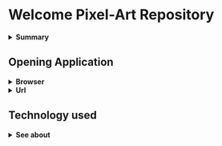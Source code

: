 # Welcome Pixel-Art Repository

<details>
  <summary><strong>Summary</strong></summary>

This was a project developed in the fundamentals module at [trybe](https://www.betrybe.com/).\
It was developed in HTML and script.js and style.css files. Pixel Art is a web page application where you can paint pixels and develop your imagination. Feel free to create and promote improvements by creating a fork pull request.

</details>

## Opening Application

<details>
  <summary><strong>Browser</strong></summary>

copy the repository to a local folder using the terminal and passing the command:

`git clone git@github.com:juliocmatias/pixels-art.git`

If you don't have git installed, you can install it using this command in the shell and bash terminal:

Debian/Ubuntu bash:
`apt-get install git`

other kernel follow the instructions on the website [Git](https://git-scm.com/download/linux).

windows/powershell:
`winget install --id Git.Git -e --source winget`

Or you can follow the website [git](https://git-scm.com/downloads) documentation for more installation means.

navigate to the folder created in the clone, and open the terminal.

install the dependencies:

`npm install, pnpm install or yarn install`

you need to have node installed to be able to install the dependency packages
If you don't have it, you can run the command if your operating system is Linux:

`sudo apt update sudo apt install nodejs sudo apt install npm`

If not, follow the installation instructions on the [Node.js](https://nodejs.org/en/download) website.

Still in the terminal, open the application in the browser:

`npm run dev`

using this command application will open in the browser.

</details>

<details>
  <summary><strong>Url</strong></summary>

  If you want an option to view the application more easily and quickly, click on [Pixel-Art](https://juliocmatias.github.io/project-pixel-art/)

</details>

## Technology used

<details>
  <summary><strong>See about</strong></summary>

  <div style="display: inline_block">
  <img align="center" alt="julio-js" height="40" width="50" src="https://raw.githubusercontent.com/devicons/devicon/master/icons/javascript/javascript-plain.svg" title="JavaScript">
  <img align="center" alt="julio-node" height="40" width="50" src="https://raw.githubusercontent.com/devicons/devicon/master/icons/nodejs/nodejs-original.svg" title="NodeJs">
  <img align="center" alt="julio-HTML" height="40" width="50" src="https://raw.githubusercontent.com/devicons/devicon/master/icons/html5/html5-original.svg" title="HTML">
  <img align="center" alt="julio-CSS" height="40" width="50" src="https://raw.githubusercontent.com/devicons/devicon/master/icons/css3/css3-original.svg" title="CSS">
</div>

</details>



